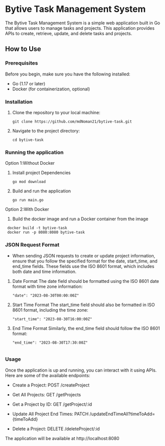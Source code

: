 # Bytive Task Management System

The Bytive Task Management System is a simple web application built in Go that allows users to manage tasks and projects. This application provides APIs to create, retrieve, update, and delete tasks and projects.

## How to Use

### Prerequisites

Before you begin, make sure you have the following installed:

- Go (1.17 or later)
- Docker (for containerization, optional)

### Installation

1. Clone the repository to your local machine:

   ```
   git clone https://github.com/mdNoman21/bytive-task.git
   ```

2. Navigate to the project directory: 
   ```
   cd bytive-task
   ```

   
### Running the application 

Option 1:Without Docker 

1. Install project Dependencies
   ```
   go mod download
   ```

2. Build and run the application
   ```
   go run main.go
    ```



Option 2:With Docker
1.  Build the docker image and run a Docker container from the image
   ```
    docker build -t bytive-task 
    docker run -p 8080:8080 bytive-task
   ```



### JSON Request Format
- When sending JSON requests to create or update project information, ensure that you follow the specified format for the date, start_time, and end_time fields. These fields use the ISO 8601 format, which includes both date and time information.

1. Date Format
The date field should be formatted using the ISO 8601 date format with time zone information:
      ```
      "date": "2023-08-30T00:00:00Z"
      ```

2. Start Time Format
The start_time field should also be formatted in ISO 8601 format, including the time zone:
      ```
      "start_time": "2023-08-30T16:00:00Z"
      ```

3. End Time Format
Similarly, the end_time field should follow the ISO 8601 format:

      ```
      "end_time": "2023-08-30T17:30:00Z" 
       

### Usage
Once the application is up and running, you can interact with it using APIs. Here are some of the available endpoints:

- Create a Project: POST /createProject

- Get All Projects: GET /getProjects

- Get a Project by ID: GET /getProject/:id

- Update All Project End Times: PATCH /updateEndTimeAll?timeToAdd={timeToAdd}

- Delete a Project: DELETE /deleteProject/:id


The application will be available at http://localhost:8080
